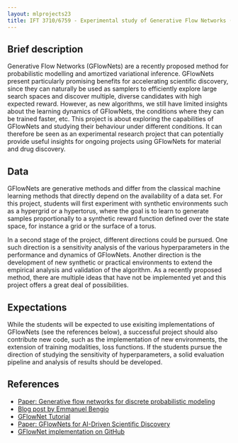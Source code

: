 ```yaml
---
layout: mlprojects23
title: IFT 3710/6759 - Experimental study of Generative Flow Networks (GFlowNets)
---
```


## Brief description

Generative Flow Networks (GFlowNets) are a recently proposed method for probabilistic modelling and amortized variational inference. GFlowNets present particularly promising benefits for accelerating scientific discovery, since they can naturally be used as samplers to efficiently explore large search spaces and discover multiple, diverse candidates with high expected reward. However, as new algorithms, we still have limited insights about the learning dynamics of GFlowNets, the conditions where they can be trained faster, etc.  This project is about exploring the capabilities of GFlowNets and studying their behaviour under different conditions. It can therefore be seen as an experimental research project that can potentially provide useful insights for ongoing projects using GFlowNets for material and drug discovery.

## Data

GFlowNets are generative methods and differ from the classical machine learning methods that directly depend on the availability of a data set. For this project, students will first experiment with synthetic environments such as a hypergrid or a hypertorus, where the goal is to learn to generate samples proportionally to a synthetic reward function defined over the state space, for instance a grid or the surface of a torus. 

In a second stage of the project, different directions could be pursued. One such direction is a sensitivity analysis of the various hyperparameters in the performance and dynamics of GFlowNets. Another direction is the development of new synthetic or practical environments to extend the empirical analysis and validation of the algorithm. As a recently proposed method, there are multiple ideas that have not be implemented yet and this project offers a great deal of possibilities.

## Expectations

While the students will be expected to use exisiting implementations of GFlowNets (see the references below), a successful project should also contribute new code, such as the implementation of new environments, the extension of training modalities, loss functions. If the students pursue the direction of studying the sensitivity of hyperparameters, a solid evaluation pipeline and analysis of results should be developed.

## References

* [Paper: Generative flow networks for discrete probabilistic modeling](https://arxiv.org/abs/2202.01361)
* [Blog post by Emmanuel Bengio](https://folinoid.com/w/gflownet/)
* [GFlowNet Tutorial](https://milayb.notion.site/The-GFlowNet-Tutorial-95434ef0e2d94c24aab90e69b30be9b3)
* [Paper: GFlowNets for AI-Driven Scientific Discovery](https://arxiv.org/abs/2302.00615)
* [GFlowNet implementation on GitHub](https://github.com/alexhernandezgarcia/gflownet)
